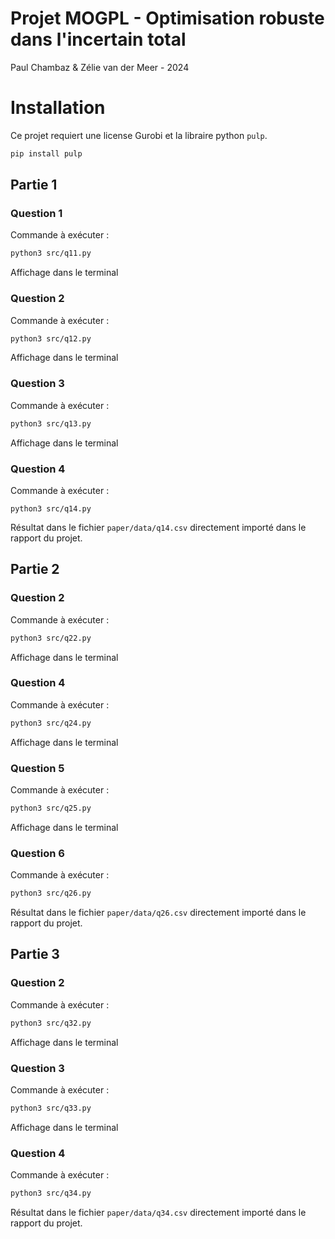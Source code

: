 # Projet MOGPL - Optimisation robuste dans l'incertain total

Paul Chambaz & Zélie van der Meer - 2024

# Installation

Ce projet requiert une license Gurobi et la libraire python `pulp`.

```sh
pip install pulp
```

## Partie 1

### Question 1

Commande à exécuter :

```sh
python3 src/q11.py
```

Affichage dans le terminal

### Question 2

Commande à exécuter :

```sh
python3 src/q12.py
```

Affichage dans le terminal

### Question 3

Commande à exécuter :

```sh
python3 src/q13.py
```

Affichage dans le terminal

### Question 4

Commande à exécuter :

```
python3 src/q14.py
```

Résultat dans le fichier `paper/data/q14.csv` directement importé dans le rapport du projet.

## Partie 2

### Question 2

Commande à exécuter :

```sh
python3 src/q22.py
```

Affichage dans le terminal

### Question 4

Commande à exécuter :

```sh
python3 src/q24.py
```

Affichage dans le terminal

### Question 5

Commande à exécuter :

```sh
python3 src/q25.py
```

Affichage dans le terminal

### Question 6

Commande à exécuter :

```sh
python3 src/q26.py
```

Résultat dans le fichier `paper/data/q26.csv` directement importé dans le rapport du projet.

## Partie 3

### Question 2

Commande à exécuter :

```sh
python3 src/q32.py
```

Affichage dans le terminal

### Question 3

Commande à exécuter :

```sh
python3 src/q33.py
```

Affichage dans le terminal

### Question 4

Commande à exécuter :

```sh
python3 src/q34.py
```

Résultat dans le fichier `paper/data/q34.csv` directement importé dans le rapport du projet.
